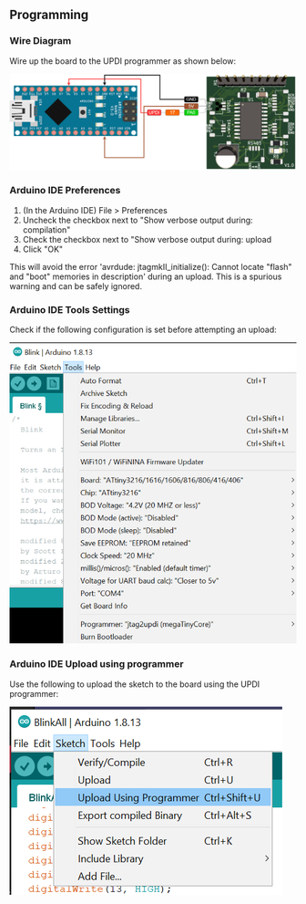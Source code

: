 ## Programming

### Wire Diagram
Wire up the board to the UPDI programmer as shown below:

![Arduino IDE Tools Settings](./_img/Arduino_Programming_Wire_Diagram.png)

### Arduino IDE Preferences

1. (In the Arduino IDE) File > Preferences
1. Uncheck the checkbox next to "Show verbose output during: compilation"
1. Check the checkbox next to "Show verbose output during: upload
1. Click "OK"

This will avoid the error 'avrdude: jtagmkII_initialize(): Cannot locate "flash" and "boot" memories in description' during an upload. This is a spurious warning and can be safely ignored.

### Arduino IDE Tools Settings
Check if the following configuration is set before attempting an upload:

![Arduino IDE Tools Settings](./_img/Arduino_IDE_Tool_Settings.png)


### Arduino IDE Upload using programmer
Use the following to upload the sketch to the board using the UPDI programmer:

![Arduino IDE Tools Settings](./_img/Arduino_IDE_Upload_Using_Programmer.png)